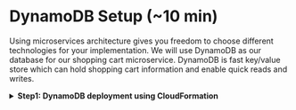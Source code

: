# DynamoDB Setup (~10 min)
Using microservices architecture gives you freedom to choose different technologies for your implementation. We will use
DynamoDB as our database for our shopping cart microservice. DynamoDB is fast key/value store which can hold shopping cart information and enable quick reads and writes.

<!--There are 2 ways you can create DynamoDB table, you can use the below **DynamoDB deployment using CloudFormation** section which is using, as the name suggest, CloudFormation for deployment. Or, you can create the table manually (see **DynamoDB manual deployment** section)-->

<details>
<summary>  
<b>Step1: DynamoDB deployment using CloudFormation</b>
</summary>
<br>

**1.1** Download CloudFormation template from [here](../MonoToMicroAssets/MonoToMicroCFDDB.yaml) and save it locally

```diff
Save file name: MonoToMicroDDBCF.ymal
```

**1.2** Log into your AWS console.

**1.3** Navigate to CloudFormation.

![](../MonoToMicroAssets/assets1024/CloudFormationStep1.png)

**1.4** Click **Create stack** to start the process.  

![](../MonoToMicroAssets/assets1024/CloudFormationStep2.png)

**1.5** Select **Template is ready** with **Upload a template file** and load the file downloaded on step 1.1 

![](../MonoToMicroAssets/assets1024/CloudFormationStep3.png) 

**1.6** Click **Next**.

**1.7** Enter a name for the stack, e.g. MonoToMicrDDB  

![](../MonoToMicroAssets/assets1024/CloudFormationStep4.png)  

**1.8** Click **Next** to skip the stack configuration options, as we will use defaults in this section.  

![](../MonoToMicroAssets/assets1024/CloudFormationStep5.png)

**1.9** Review the details for creating the stack and click **Create Stack**.  

![](../MonoToMicroAssets/assets1024/CloudFormationStep6.png)

**1.10** The CloudFormation stack creation process will take 3-4 minutes to complete.  

![](../MonoToMicroAssets/assets1024/CloudFormationStep7.png)

**1.11** Once the stack creation process completes, you should see the following **CREATE_COMPLETE** message.  

![](../MonoToMicroAssets/assets1024/CloudFormationStep8.png)

**1.12** Click on the Outputs tab and take note of these values.
```diff
RoleForLambda: This is the IAM role that will be used with our Lambda function.
```

</details>
<!--
OR
    
<details>
<summary>  
<b>Step 1 (again): DynamoDB manual deployment</b>
</summary>
<br>

**1.1** Log into your AWS console.  

**1.2** Navigate to DynamoDB.    

![](../MonoToMicroAssets/assets1024/DDBStep1.png)  
  
**1.3** Select **Create table**  

![](../MonoToMicroAssets/assets1024/DDBStep2.png)  
  
**1.4** Use the following names (lower case)  

```diff
Table Name: unishop  
Primary Key: uuid  
```
![](../MonoToMicroAssets/assets1024/DDBStep3.png)  

Click the **Create** button  

**1.5** Create the role for your Lambda functions to be able to access DynamoDB  

As you are creating the table manually, we will need to create an IAM Role that will give our AWS Lambda functions permissions to access the DynamoDB table that you have just created.

1.5.1 Take note of the ARN for the newly created DynamoDB table  
1.5.2 Visit the [IAM home page](https://console.aws.amazon.com/iam/home)  
1.5.3 From the left side menus select **Roles** and then press the **Create role**  
1.5.4 Using **AWS Service** and **Lambda** use case then click **Next**  
1.5.5 In the permissions section, search for **AWSLambdaBasicExecutionRole** and select it. Click **Next**
1.5.6 Skip the **Tag** section
1.5.7 Name the role as **MonoToMicroLambdaRole** and create the role   
1.5.8 Select that role and add an inline policy that gives it the following access permissions to **your** DynamoDB table: GetItem, Query, Scan, DeleteItem, PutItem, UpdateItem. Name it as DynamoDBPermissions.
  
**1.6** You are DONE!  

![](../MonoToMicroAssets/assets1024/DDBStep4.png)  

</details>
-->

